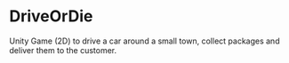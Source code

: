 # DriveOrDie
Unity Game (2D) to drive a car around a small town, collect packages and deliver them to the customer.
